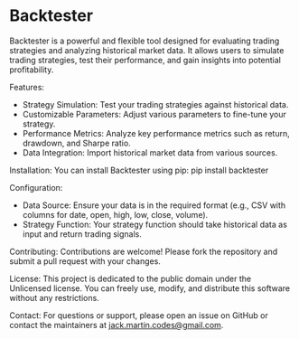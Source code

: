 # Backtester

Backtester is a powerful and flexible tool designed for evaluating trading strategies and analyzing historical market data. It allows users to simulate trading strategies, test their performance, and gain insights into potential profitability.

Features:
- Strategy Simulation: Test your trading strategies against historical data.
- Customizable Parameters: Adjust various parameters to fine-tune your strategy.
- Performance Metrics: Analyze key performance metrics such as return, drawdown, and Sharpe ratio.
- Data Integration: Import historical market data from various sources.

Installation:
You can install Backtester using pip:
pip install backtester

Configuration:
- Data Source: Ensure your data is in the required format (e.g., CSV with columns for date, open, high, low, close, volume).
- Strategy Function: Your strategy function should take historical data as input and return trading signals.

Contributing:
Contributions are welcome! Please fork the repository and submit a pull request with your changes.

License:
This project is dedicated to the public domain under the Unlicensed license. You can freely use, modify, and distribute this software without any restrictions.

Contact:
For questions or support, please open an issue on GitHub or contact the maintainers at jack.martin.codes@gmail.com.
